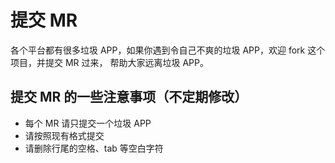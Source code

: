 # 提交 MR

各个平台都有很多垃圾 APP，如果你遇到令自己不爽的垃圾 APP，欢迎 fork 这个项目，并提交 MR 过来，
帮助大家远离垃圾 APP。

## 提交 MR 的一些注意事项（不定期修改）

* 每个 MR 请只提交一个垃圾 APP
* 请按照现有格式提交
* 请删除行尾的空格、tab 等空白字符

